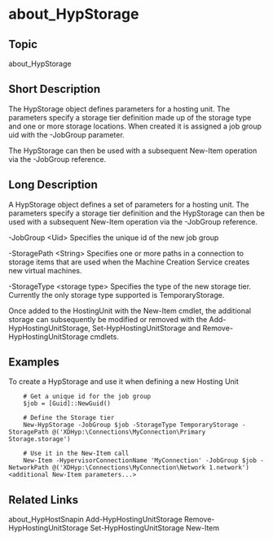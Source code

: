 ﻿
# about\_HypStorage

## Topic
about\_HypStorage


## Short Description
The HypStorage object defines parameters for a hosting unit. The parameters specify a storage tier definition made up of the storage type and one or more storage locations. When created it is assigned a job group uid with the -JobGroup parameter.

The HypStorage can then be used with a subsequent New-Item operation via the -JobGroup reference.


## Long Description
A HypStorage object defines a set of parameters for a hosting unit. The parameters specify a storage tier definition and the HypStorage can then be used with a subsequent New-Item operation via the -JobGroup reference.

-JobGroup &lt;Uid&gt; Specifies the unique id of the new job group

-StoragePath &lt;String&gt; Specifies one or more paths in a connection to storage items that are used when the Machine Creation Service creates new virtual machines.

-StorageType &lt;storage type&gt; Specifies the type of the new storage tier. Currently the only storage type supported is TemporaryStorage.

Once added to the HostingUnit with the New-Item cmdlet, the additional storage can subsequently be modified or removed with the Add-HypHostingUnitStorage, Set-HypHostingUnitStorage and Remove-HypHostingUnitStorage cmdlets.


## Examples
To create a HypStorage and use it when defining a new Hosting Unit


```
	# Get a unique id for the job group 
    $job = [Guid]::NewGuid() 

```

```
	# Define the Storage tier 
    New-HypStorage -JobGroup $job -StorageType TemporaryStorage -StoragePath @('XDHyp:\Connections\MyConnection\Primary Storage.storage') 

```

```
	# Use it in the New-Item call 
    New-Item -HypervisorConnectionName 'MyConnection' -JobGroup $job -NetworkPath @('XDHyp:\Connections\MyConnection\Network 1.network') <additional New-Item parameters...> 

```

## Related Links
about\_HypHostSnapin Add-HypHostingUnitStorage Remove-HypHostingUnitStorage Set-HypHostingUnitStorage New-Item


